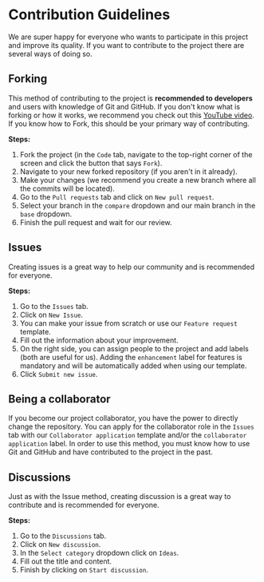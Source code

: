 # Contribution Guidelines
We are super happy for everyone who wants to participate in this project and improve its quality. If you want to contribute to the project there are several ways of doing so.

## Forking
This method of contributing to the project is **recommended to developers** and users with knowledge of Git and GitHub. If you don't know what is forking or how it works, we recommend you check out this [YouTube video](https://youtu.be/nT8KGYVurIU). If you know how to Fork, this should be your primary way of contributing.

**Steps:**
1. Fork the project (in the `Code` tab, navigate to the top-right corner of the screen and click the button that says `Fork`).
2. Navigate to your new forked repository (if you aren't in it already).
3. Make your changes (we recommend you create a new branch where all the commits will be located).
4. Go to the `Pull requests` tab and click on `New pull request`.
5. Select your branch in the `compare` dropdown and our main branch in the `base` dropdown.
6. Finish the pull request and wait for our review.

## Issues
Creating issues is a great way to help our community and is recommended for everyone.

**Steps:**
1. Go to the `Issues` tab.
2. Click on `New Issue`.
3. You can make your issue from scratch or use our `Feature request` template.
4. Fill out the information about your improvement.
5. On the right side, you can assign people to the project and add labels (both are useful for us). Adding the `enhancement` label for features is mandatory and will be automatically added when using our template.
6. Click `Submit new issue`.

## Being a collaborator
If you become our project collaborator, you have the power to directly change the repository. You can apply for the collaborator role in the `Issues` tab with our `Collaborator application` template and/or the `collaborator application` label. In order to use this method, you must know how to use Git and GitHub and have contributed to the project in the past.

## Discussions
Just as with the Issue method, creating discussion is a great way to contribute and is recommended for everyone.

**Steps:**
1. Go to the `Discussions` tab.
2. Click on `New discussion`.
3. In the `Select category` dropdown click on `Ideas`.
4. Fill out the title and content.
5. Finish by clicking on `Start discussion`.
